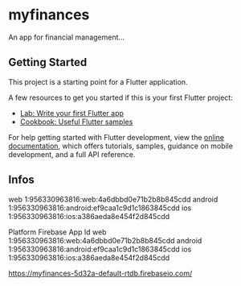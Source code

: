# myfinances

An app for financial management...

## Getting Started

This project is a starting point for a Flutter application.

A few resources to get you started if this is your first Flutter project:

- [Lab: Write your first Flutter app](https://docs.flutter.dev/get-started/codelab)
- [Cookbook: Useful Flutter samples](https://docs.flutter.dev/cookbook)

For help getting started with Flutter development, view the
[online documentation](https://docs.flutter.dev/), which offers tutorials,
samples, guidance on mobile development, and a full API reference.

## Infos

web       1:956330963816:web:4a6dbbd0e71b2b8b845cdd
android   1:956330963816:android:ef9caa1c9d1c1863845cdd
ios       1:956330963816:ios:a386aeda8e454f2d845cdd

Platform  Firebase App Id
web       1:956330963816:web:4a6dbbd0e71b2b8b845cdd
android   1:956330963816:android:ef9caa1c9d1c1863845cdd
ios       1:956330963816:ios:a386aeda8e454f2d845cdd

https://myfinances-5d32a-default-rtdb.firebaseio.com/
